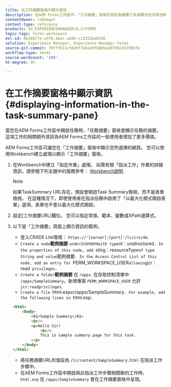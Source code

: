 ```yaml
---
title: 在工作摘要窗格中顯示資訊
description: 在AEM Forms工作區中，「工作摘要」窗格可設定為摘要工作或顯示任何其他網頁。
contentOwner: robhagat
content-type: reference
products: SG_EXPERIENCEMANAGER/6.5/FORMS
topic-tags: forms-workspace
exl-id: 0b3087fe-a3fb-4eac-ad4b-c123526e8195
solution: Experience Manager, Experience Manager Forms
source-git-commit: 76fffb11c56dbf7ebee9f6805ae0799cd32985fe
workflow-type: tm+mt
source-wordcount: '269'
ht-degree: 0%

---
```


# 在工作摘要窗格中顯示資訊 {#displaying-information-in-the-task-summary-pane}

當您在AEM Forms工作區中開啟任務時，「任務摘要」窗格會顯示任務的摘要。 這項工作的相關額外資訊為AEM Forms工作區的一般使用者增加了更多價值。

AEM Forms工作區可讓您在「工作摘要」窗格中顯示您所選擇的網頁。 您可以使用Workbench建立處理以顯示「工作摘要」窗格。

1. 在Workbench中建立「指定作業」處理。 如需有關「指派工作」作業的詳細資訊，請參閱下列主題中的服務參考： [Workbench說明](https://help.adobe.com/en_US/AEMForms/6.1/WorkbenchHelp/).

   >[!NOTE]
   >
   >如果TaskSummary URL存在，預設會開啟Task Summary檢視，而不是表單檢視。 在這種情況下，即使使用者在指派任務中啟用了「以最大化模式開啟表單」選項，表單也不會以最大化模式開啟。

1. 設定[工作摘要URL]欄位。 您可以指定常值、範本、變數或XPath運算式。
1. 以下是「工作摘要」頁面上顯示資訊的範例。

   * 登入CRXDE Lite環境： `https://'[server]:[port]'/lc/crx/de`.
   * `Create a node`**範例摘要** ` under `/content` with type `nt：unstructured`. In the properties of this node, add `sling：resourceType` of type String and value `範例摘要`. In the Access Control List of this node, add an entry for `PERM_WORKSPACE_USER` allowing `jcr：read` privileges.`
   * `Create a folder`**範例摘要** 在 `/apps`. 在存取控制清單中 `/apps/SampleSummary`，新增專案 `PERM_WORKSPACE_USER` 允許 `jcr:readprivileges`.
   * `Create a file `html.esp` at `/apps/SampleSummary`. For example, add the following lines in `html.esp`.`

   ```html
   <html>
       <body>
           <h1>Sample Summary</h1>
           <br/>
           <p>Hello Sir!
               <br/>
               This is sample summary page for this task.
           </p>
       </body>
   </html>
   ```

   * 將任務摘要URL的值設為 `/lc/content/SampleSummary.html` 在指派工作步驟中。
   * 在AEM Forms工作區中開啟與此指派工作步驟相關聯的工作時， `html.esp` 在 `/apps/SampleSummary` 會在工作摘要窗格中呈現。
